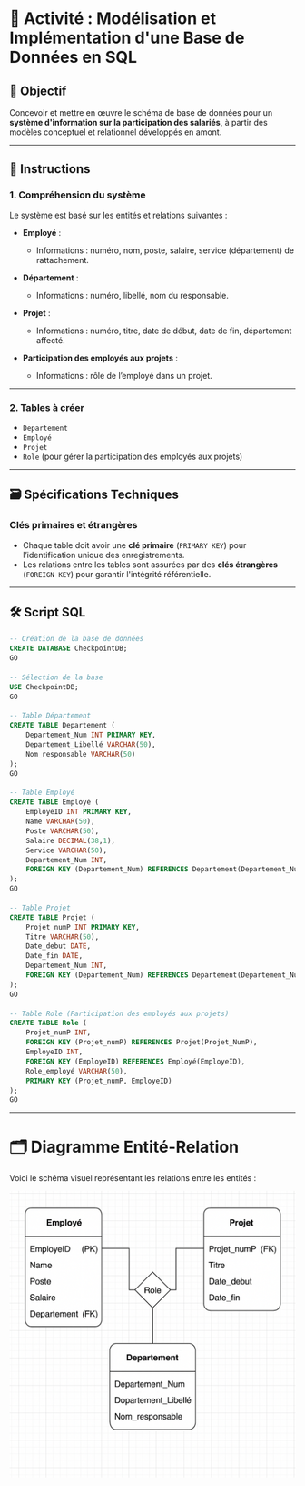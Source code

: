 # 📌 Activité : Modélisation et Implémentation d'une Base de Données en SQL

## 🎯 Objectif

Concevoir et mettre en œuvre le schéma de base de données pour un **système d'information sur la participation des salariés**, à partir des modèles conceptuel et relationnel développés en amont.

---

## 📝 Instructions

### 1. Compréhension du système

Le système est basé sur les entités et relations suivantes :

- **Employé** : 
  - Informations : numéro, nom, poste, salaire, service (département) de rattachement.
  
- **Département** : 
  - Informations : numéro, libellé, nom du responsable.
  
- **Projet** : 
  - Informations : numéro, titre, date de début, date de fin, département affecté.
  
- **Participation des employés aux projets** : 
  - Informations : rôle de l’employé dans un projet.

---

### 2. Tables à créer

- `Departement`
- `Employé`
- `Projet`
- `Role` (pour gérer la participation des employés aux projets)

---

## 🗃️ Spécifications Techniques

### Clés primaires et étrangères

- Chaque table doit avoir une **clé primaire** (`PRIMARY KEY`) pour l’identification unique des enregistrements.
- Les relations entre les tables sont assurées par des **clés étrangères** (`FOREIGN KEY`) pour garantir l'intégrité référentielle.

---

## 🛠️ Script SQL

```sql
-- Création de la base de données
CREATE DATABASE CheckpointDB;
GO

-- Sélection de la base
USE CheckpointDB;
GO

-- Table Département
CREATE TABLE Departement (
    Departement_Num INT PRIMARY KEY,
    Departement_Libellé VARCHAR(50),
    Nom_responsable VARCHAR(50)
);
GO

-- Table Employé
CREATE TABLE Employé (
    EmployeID INT PRIMARY KEY,
    Name VARCHAR(50),
    Poste VARCHAR(50),
    Salaire DECIMAL(38,1),
    Service VARCHAR(50),
    Departement_Num INT,
    FOREIGN KEY (Departement_Num) REFERENCES Departement(Departement_Num)
);
GO

-- Table Projet
CREATE TABLE Projet (
    Projet_numP INT PRIMARY KEY,
    Titre VARCHAR(50),
    Date_debut DATE,
    Date_fin DATE,
    Departement_Num INT,
    FOREIGN KEY (Departement_Num) REFERENCES Departement(Departement_Num)
);
GO

-- Table Role (Participation des employés aux projets)
CREATE TABLE Role (
    Projet_numP INT,
    FOREIGN KEY (Projet_numP) REFERENCES Projet(Projet_NumP),
    EmployeID INT,
    FOREIGN KEY (EmployeID) REFERENCES Employé(EmployeID),
    Role_employé VARCHAR(50),
    PRIMARY KEY (Projet_numP, EmployeID)
);
GO
```
---

# 🗂️ Diagramme Entité-Relation

Voici le schéma visuel représentant les relations entre les entités :

![Diagramme Relationnel](./images/schema_relationnel.png)